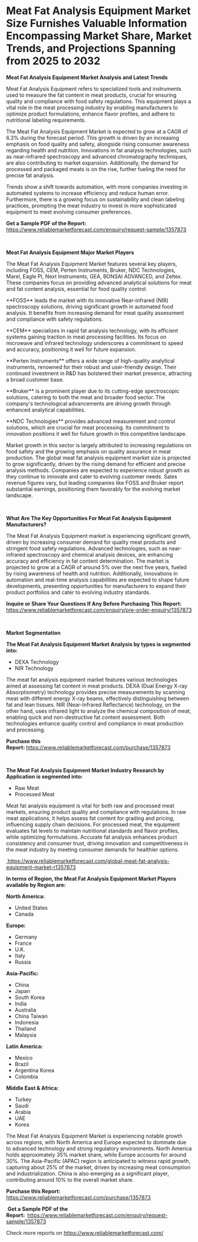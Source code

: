 <p><h1>Meat Fat Analysis Equipment Market Size Furnishes Valuable Information Encompassing Market Share, Market Trends, and Projections Spanning from 2025 to 2032</h1></p><p><strong>Meat Fat Analysis Equipment Market Analysis and Latest Trends</strong></p>
<p><p>Meat Fat Analysis Equipment refers to specialized tools and instruments used to measure the fat content in meat products, crucial for ensuring quality and compliance with food safety regulations. This equipment plays a vital role in the meat processing industry by enabling manufacturers to optimize product formulations, enhance flavor profiles, and adhere to nutritional labeling requirements.</p><p>The Meat Fat Analysis Equipment Market is expected to grow at a CAGR of 6.3% during the forecast period. This growth is driven by an increasing emphasis on food quality and safety, alongside rising consumer awareness regarding health and nutrition. Innovations in fat analysis technologies, such as near-infrared spectroscopy and advanced chromatography techniques, are also contributing to market expansion. Additionally, the demand for processed and packaged meats is on the rise, further fueling the need for precise fat analysis. </p><p>Trends show a shift towards automation, with more companies investing in automated systems to increase efficiency and reduce human error. Furthermore, there is a growing focus on sustainability and clean labeling practices, prompting the meat industry to invest in more sophisticated equipment to meet evolving consumer preferences.</p></p>
<p><strong>Get a Sample PDF of the Report:&nbsp;</strong> <a href="https://www.reliablemarketforecast.com/enquiry/request-sample/1357873?utm_campaign=2583&utm_medium=2&utm_source=Github&utm_content=ia&utm_term=24022025&utm_id=meat-fat-analysis-equipment">https://www.reliablemarketforecast.com/enquiry/request-sample/1357873</a></p>
<p>&nbsp;</p>
<p><strong>Meat Fat Analysis Equipment Major Market Players</strong></p>
<p><p>The Meat Fat Analysis Equipment Market features several key players, including FOSS, CEM, Perten Instruments, Bruker, NDC Technologies, Marel, Eagle PI, Next Instruments, GEA, BONSAI ADVANCED, and Zeltex. These companies focus on providing advanced analytical solutions for meat and fat content analysis, essential for food quality control.</p><p>**FOSS** leads the market with its innovative Near-infrared (NIR) spectroscopy solutions, driving significant growth in automated food analysis. It benefits from increasing demand for meat quality assessment and compliance with safety regulations.</p><p>**CEM** specializes in rapid fat analysis technology, with its efficient systems gaining traction in meat processing facilities. Its focus on microwave and infrared technology underscores a commitment to speed and accuracy, positioning it well for future expansion.</p><p>**Perten Instruments** offers a wide range of high-quality analytical instruments, renowned for their robust and user-friendly design. Their continued investment in R&D has bolstered their market presence, attracting a broad customer base.</p><p>**Bruker** is a prominent player due to its cutting-edge spectroscopic solutions, catering to both the meat and broader food sector. The company's technological advancements are driving growth through enhanced analytical capabilities.</p><p>**NDC Technologies** provides advanced measurement and control solutions, which are crucial for meat processing. Its commitment to innovation positions it well for future growth in this competitive landscape.</p><p>Market growth in this sector is largely attributed to increasing regulations on food safety and the growing emphasis on quality assurance in meat production. The global meat fat analysis equipment market size is projected to grow significantly, driven by the rising demand for efficient and precise analysis methods. Companies are expected to experience robust growth as they continue to innovate and cater to evolving customer needs. Sales revenue figures vary, but leading companies like FOSS and Bruker report substantial earnings, positioning them favorably for the evolving market landscape.</p></p>
<p>&nbsp;</p>
<p><strong>What Are The Key Opportunities For Meat Fat Analysis Equipment Manufacturers?</strong></p>
<p><p>The Meat Fat Analysis Equipment market is experiencing significant growth, driven by increasing consumer demand for quality meat products and stringent food safety regulations. Advanced technologies, such as near-infrared spectroscopy and chemical analysis devices, are enhancing accuracy and efficiency in fat content determination. The market is projected to grow at a CAGR of around 5% over the next five years, fueled by rising awareness of health and nutrition. Additionally, innovations in automation and real-time analysis capabilities are expected to shape future developments, presenting opportunities for manufacturers to expand their product portfolios and cater to evolving industry standards.</p></p>
<p><strong>Inquire or Share Your Questions If Any Before Purchasing This Report:</strong> <a href="https://www.reliablemarketforecast.com/enquiry/pre-order-enquiry/1357873?utm_campaign=2583&utm_medium=2&utm_source=Github&utm_content=ia&utm_term=24022025&utm_id=meat-fat-analysis-equipment">https://www.reliablemarketforecast.com/enquiry/pre-order-enquiry/1357873</a></p>
<p>&nbsp;</p>
<p><strong>Market Segmentation</strong></p>
<p><strong>The Meat Fat Analysis Equipment Market Analysis by types is segmented into:</strong></p>
<p><ul><li>DEXA Technology</li><li>NIR Technology</li></ul></p>
<p><p>The meat fat analysis equipment market features various technologies aimed at assessing fat content in meat products. DEXA (Dual Energy X-ray Absorptiometry) technology provides precise measurements by scanning meat with different energy X-ray beams, effectively distinguishing between fat and lean tissues. NIR (Near-Infrared Reflectance) technology, on the other hand, uses infrared light to analyze the chemical composition of meat, enabling quick and non-destructive fat content assessment. Both technologies enhance quality control and compliance in meat production and processing.</p></p>
<p><strong>Purchase this Report:&nbsp;</strong><a href="https://www.reliablemarketforecast.com/purchase/1357873?utm_campaign=2583&utm_medium=2&utm_source=Github&utm_content=ia&utm_term=24022025&utm_id=meat-fat-analysis-equipment">https://www.reliablemarketforecast.com/purchase/1357873</a></p>
<p>&nbsp;</p>
<p><strong>The Meat Fat Analysis Equipment Market Industry Research by Application is segmented into:</strong></p>
<p><ul><li>Raw Meat</li><li>Processed Meat</li></ul></p>
<p><p>Meat fat analysis equipment is vital for both raw and processed meat markets, ensuring product quality and compliance with regulations. In raw meat applications, it helps assess fat content for grading and pricing, influencing supply chain decisions. For processed meat, the equipment evaluates fat levels to maintain nutritional standards and flavor profiles, while optimizing formulations. Accurate fat analysis enhances product consistency and consumer trust, driving innovation and competitiveness in the meat industry by meeting consumer demands for healthier options.</p></p>
<p><a href="https://www.reliablemarketforecast.com/global-meat-fat-analysis-equipment-market-r1357873?utm_campaign=2583&utm_medium=2&utm_source=Github&utm_content=ia&utm_term=24022025&utm_id=meat-fat-analysis-equipment">&nbsp;https://www.reliablemarketforecast.com/global-meat-fat-analysis-equipment-market-r1357873</a></p>
<p><strong>In terms of Region, the Meat Fat Analysis Equipment Market Players available by Region are:</strong></p>
<p>
    <p> <strong> North America: </strong>
        <ul>
            <li>United States</li>
            <li>Canada</li>
        </ul>
        </p> 
    <p> <strong> Europe: </strong>
        <ul>
            <li>Germany</li>
            <li>France</li>
            <li>U.K.</li>
            <li>Italy</li>
            <li>Russia</li>
        </ul>
        </p> 
    <p> <strong> Asia-Pacific: </strong>
        <ul>
            <li>China</li>
            <li>Japan</li>
            <li>South Korea</li>
            <li>India</li>
            <li>Australia</li>
            <li>China Taiwan</li>
            <li>Indonesia</li>
            <li>Thailand</li>
            <li>Malaysia</li>
        </ul>
        </p> 
    <p> <strong> Latin America: </strong>
        <ul>
            <li>Mexico</li>
            <li>Brazil</li>
            <li>Argentina Korea</li>
            <li>Colombia</li>
        </ul>
        </p> 
    <p> <strong> Middle East & Africa: </strong>
        <ul>
            <li>Turkey</li>
            <li>Saudi</li>
            <li>Arabia</li>
            <li>UAE</li>
            <li>Korea</li>
        </ul>
    </p>
    </p>
<p><p>The Meat Fat Analysis Equipment Market is experiencing notable growth across regions, with North America and Europe expected to dominate due to advanced technology and strong regulatory environments. North America holds approximately 35% market share, while Europe accounts for around 30%. The Asia-Pacific (APAC) region is anticipated to witness rapid growth, capturing about 25% of the market, driven by increasing meat consumption and industrialization. China is also emerging as a significant player, contributing around 10% to the overall market share.</p></p>
<p><strong>Purchase this Report: </strong><a href="https://www.reliablemarketforecast.com/purchase/1357873?utm_campaign=2583&utm_medium=2&utm_source=Github&utm_content=ia&utm_term=24022025&utm_id=meat-fat-analysis-equipment">https://www.reliablemarketforecast.com/purchase/1357873</a></p>
<p>&nbsp;<strong>Get a Sample PDF of the Report:&nbsp;&nbsp;</strong><a href="https://www.reliablemarketforecast.com/enquiry/request-sample/1357873?utm_campaign=2583&utm_medium=2&utm_source=Github&utm_content=ia&utm_term=24022025&utm_id=meat-fat-analysis-equipment">https://www.reliablemarketforecast.com/enquiry/request-sample/1357873</a></p>
<p><strong></strong></p>
<p>Check more reports on <a href="https://www.reliablemarketforecast.com/?utm_campaign=2583&utm_medium=2&utm_source=Github&utm_content=ia&utm_term=24022025&utm_id=meat-fat-analysis-equipment">https://www.reliablemarketforecast.com/</a></p>